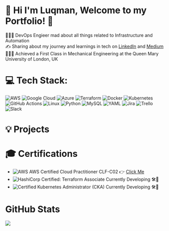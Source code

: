 # 👋 Hi I'm Luqman, Welcome to my Portfolio! 🚀
👩🏻‍💻 DevOps Engieer mad about all things related to Infrastructure and Automation<br/>
✍️ Sharing about my journey and learnings in tech on [LinkedIn](https://www.linkedin.com/in/luqman-tamim) and [Medium](https://medium.com/@luqmantamim1810/how-to-pass-the-aws-certified-cloud-practitioner-certification-%EF%B8%8F-0f216939c012)<br/>
👩🏻‍🎓 Achieved a First Class in Mechanical Engineering at the Queen Mary University of London, UK<br/>

# 💻 Tech Stack:
![AWS](https://img.shields.io/badge/AWS-%23FF9900.svg?style=for-the-badge&logo=amazon-aws&logoColor=white)
![Google Cloud](https://img.shields.io/badge/GoogleCloud-%234285F4.svg?style=for-the-badge&logo=google-cloud&logoColor=white)
![Azure](https://img.shields.io/badge/azure-%230072C6.svg?style=for-the-badge&logo=microsoftazure&logoColor=white)
![Terraform](https://img.shields.io/badge/terraform-%235835CC.svg?style=for-the-badge&logo=terraform&logoColor=white)
![Docker](https://img.shields.io/badge/docker-%230db7ed.svg?style=for-the-badge&logo=docker&logoColor=white)
![Kubernetes](https://img.shields.io/badge/kubernetes-%23326ce5.svg?style=for-the-badge&logo=kubernetes&logoColor=white)
![GitHub Actions](https://img.shields.io/badge/github%20actions-%232671E5.svg?style=for-the-badge&logo=githubactions&logoColor=white) 
![Linux](https://img.shields.io/badge/Linux-FCC624?style=for-the-badge&logo=linux&logoColor=black)
![Python](https://img.shields.io/badge/python-3670A0?style=for-the-badge&logo=python&logoColor=ffdd54) 
![MySQL](https://img.shields.io/badge/mysql-4479A1.svg?style=for-the-badge&logo=mysql&logoColor=white) 
![YAML](https://img.shields.io/badge/yaml-%23ffffff.svg?style=for-the-badge&logo=yaml&logoColor=151515) 
![Jira](https://img.shields.io/badge/jira-%230A0FFF.svg?style=for-the-badge&logo=jira&logoColor=white)
![Trello](https://img.shields.io/badge/Trello-%23026AA7.svg?style=for-the-badge&logo=Trello&logoColor=white)
![Slack](https://img.shields.io/badge/Slack-4A154B?style=for-the-badge&logo=slack&logoColor=white)
 
# 💡 Projects


# 🎓 Certifications
- ![AWS AWS Certified Cloud
Practitioner CLF-C02](https://img.shields.io/badge/AWS-Cloud_Practitioner-%23FF9900.svg?style=for-the-badge&logo=amazon-aws&logoColor=white) 👉 [Click Me](https://www.credly.com/badges/08e911b7-1004-4873-abfa-42c074824970/linked_in_profile) 
- ![HashiCorp Certified: Terraform Associate](https://img.shields.io/badge/HashiCorp-Terraform_Associate-%235835CC.svg?style=for-the-badge&logo=terraform&logoColor=white) Currently Developing 🛠️🚧
- ![Certified Kubernetes Administrator (CKA)](https://img.shields.io/badge/CKA-Certified_Kubernetes_Administrator-%23326ce5.svg?style=for-the-badge&logo=kubernetes&logoColor=white) Currently Developing 🛠️🚧

# GitHub Stats
<!-- GitHub stats from https://github.com/anuraghazra/github-readme-stats -->
![](https://github-readme-stats.vercel.app/api?username=LuqmanTamim&theme=dark&hide_border=false&include_all_commits=true&count_private=true)<br/>
